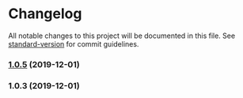 # Changelog

All notable changes to this project will be documented in this file. See [standard-version](https://github.com/conventional-changelog/standard-version) for commit guidelines.

### [1.0.5](https://github.com/YOUR_GITHUB_USER_NAME/infinity-state/compare/v1.0.3...v1.0.5) (2019-12-01)



### 1.0.3 (2019-12-01)

